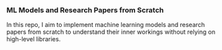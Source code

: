 ### ML Models and Research Papers from Scratch
In this repo, I aim to implement machine learning models and research papers from scratch to understand their inner workings without relying on high-level libraries.





